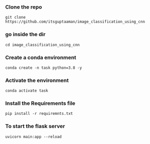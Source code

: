 ### Clone the repo
```
git clone https://github.com/itsguptaaman/image_classification_using_cnn
```

### go inside the dir
```
cd image_classification_using_cnn 
```
### Create a conda environment
```
conda create -n task python=3.8 -y
```

### Activate the environment
```
conda activate task
```

### Install the Requirements file
```
pip install -r requiremnts.txt
```

### To start the flask server 
```
uvicorn main:app --reload
```